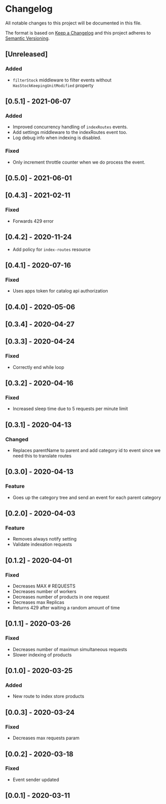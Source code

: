 # Changelog

All notable changes to this project will be documented in this file.

The format is based on [Keep a Changelog](http://keepachangelog.com/en/1.0.0/)
and this project adheres to [Semantic Versioning](http://semver.org/spec/v2.0.0.html).

## [Unreleased]
### Added
- `filterStock` middleware to filter events without `HasStockKeepingUnitModified` property

## [0.5.1] - 2021-06-07
### Added
- Improved concurrency handling of `indexRoutes` events.
- Add settings middleware to the indexRoutes event too.
- Log debug info when indexing is disabled.

### Fixed
- Only increment throttle counter when we do process the event.

## [0.5.0] - 2021-06-01

## [0.4.3] - 2021-02-11
### Fixed
- Forwards 429 error

## [0.4.2] - 2020-11-24

- Add policy for `index-routes` resource

## [0.4.1] - 2020-07-16

### Fixed

- Uses apps token for catalog api authorization

## [0.4.0] - 2020-05-06

## [0.3.4] - 2020-04-27

## [0.3.3] - 2020-04-24

### Fixed

- Correctly end while loop

## [0.3.2] - 2020-04-16

### Fixed

- Increased sleep time due to 5 requests per minute limit

## [0.3.1] - 2020-04-13

### Changed

- Replaces parentName to parent and add category id to event since we need this to translate routes

## [0.3.0] - 2020-04-13

### Feature

- Goes up the category tree and send an event for each parent category

## [0.2.0] - 2020-04-03

### Feature

- Removes always notify setting
- Validate indexation requests

## [0.1.2] - 2020-04-01

### Fixed

- Decreases MAX # REQUESTS
- Decreases number of workers
- Decreases number of products in one request
- Decreases max Replicas
- Returns 429 after waiting a random amount of time

## [0.1.1] - 2020-03-26

### Fixed

- Decreases number of maximun simultaneous requests
- Slower indexing of products

## [0.1.0] - 2020-03-25

### Added

- New route to index store products

## [0.0.3] - 2020-03-24

### Fixed

- Decreases max requests param

## [0.0.2] - 2020-03-18

### Fixed

- Event sender updated

## [0.0.1] - 2020-03-11
